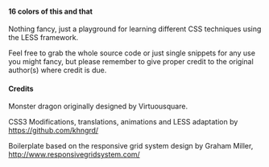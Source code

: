 #### 16 colors of this and that 
Nothing fancy, just a playground for learning different CSS techniques using the LESS framework.

Feel free to grab the whole source code or just single snippets for any use you might fancy,
but please remember to give proper credit to the original author(s) where credit is due.




#### Credits
Monster dragon originally designed by Virtuousquare.

CSS3 Modifications, translations, animations and LESS adaptation by https://github.com/khngrd/

Boilerplate based on the responsive grid system design by Graham Miller, http://www.responsivegridsystem.com/
